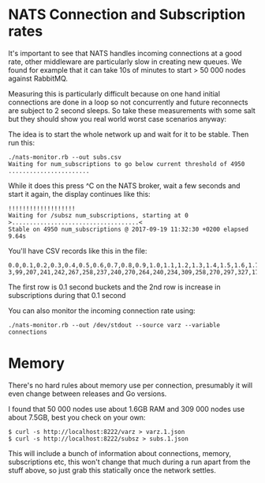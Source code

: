 # NATS Connection and Subscription rates

It's important to see that NATS handles incoming connections at a good rate, other middleware are particularly slow in creating new queues.  We found for example that it can take 10s of minutes to start > 50 000 nodes against RabbitMQ.

Measuring this is particularly difficult because on one hand initial connections are done in a loop so not concurrently and future reconnects are subject to 2 second sleeps.  So take these measurements with some salt but they should show you real world worst case scenarios anyway:

The idea is to start the whole network up and wait for it to be stable.  Then run this:

```
./nats-monitor.rb --out subs.csv
Waiting for num_subscriptions to go below current threshold of 4950
.......................
```

While it does this press ^C on the NATS broker, wait a few seconds and start it again, the display continues like this:

```
!!!!!!!!!!!!!!!!!!!
Waiting for /subsz num_subscriptions, starting at 0
>....................................<
Stable on 4950 num_subscriptions @ 2017-09-19 11:32:30 +0200 elapsed 9.64s
```

You'll have CSV records like this in the file:

```
0.0,0.1,0.2,0.3,0.4,0.5,0.6,0.7,0.8,0.9,1.0,1.1,1.2,1.3,1.4,1.5,1.6,1.7,1.8,1.9,2.0,2.1
3,99,207,241,242,267,258,237,240,270,264,240,234,309,258,270,297,327,174,201,177,135
```

The first row is 0.1 second buckets and the 2nd row is increase in subscriptions during that 0.1 second

You can also monitor the incoming connection rate using:

```
./nats-monitor.rb --out /dev/stdout --source varz --variable connections
```

# Memory

There's no hard rules about memory use per connection, presumably it will even change between releases and Go versions.

I found that 50 000 nodes use about 1.6GB RAM and 309 000 nodes use about 7.5GB, best you check on your own:

```
$ curl -s http://localhost:8222/varz > varz.1.json
$ curl -s http://localhost:8222/subsz > subs.1.json
```

This will include a bunch of information about connections, memory, subscriptions etc, this won't change that much during a run apart from the stuff above, so just grab this statically once the network settles.
